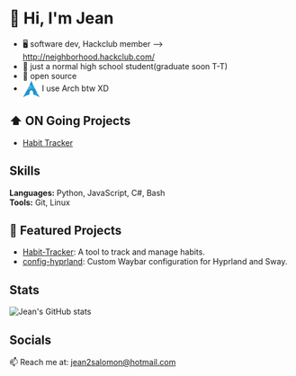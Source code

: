# 👋 Hi, I'm Jean

 - 🖥 software dev, Hackclub member --> http://neighborhood.hackclub.com/
 - 💼 just a normal high school student(graduate soon T-T)
 - 💜 open source
 - [<img src="https://raw.githubusercontent.com/Jean1000levrai/Jean1000levrai/main/assets/arch.svg" height="30em" align="center" alt="Arch Linux Logo" title="Arch Linux Logo"/>](https://archlinux.org/)
I use Arch btw XD

## ⬆ ON Going Projects

 - [Habit Tracker](https://github.com/Jean1000levrai/Habit-Tracker)


## Skills

**Languages:** Python, JavaScript, C#, Bash  
**Tools:** Git, Linux

## 📌 Featured Projects

- [Habit-Tracker](https://github.com/Jean1000levrai/Habit-Tracker): A tool to track and manage habits.
- [config-hyprland](https://github.com/Jean1000levrai/config-hyprland): Custom Waybar configuration for Hyprland and Sway.

## Stats

![Jean's GitHub stats](https://github-readme-stats.vercel.app/api?username=Jean1000levrai&show_icons=true&theme=default)

## Socials

📫 Reach me at: [jean2salomon@hotmail.com](mailto:jean2salomon@hotmail.com)
